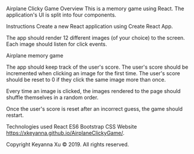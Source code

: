 Airplane Clicky Game
Overview
This is a memory game using React. The application's UI is split into four components.

Instructions
Create a new React application using Create React App.

The app should render 12 different images (of your choice) to the screen. Each image should listen for click events.

Airplane memory game

The app should keep track of the user's score. The user's score should be incremented when clicking an image for the first time. The user's score should be reset to 0 if they click the same image more than once.

Every time an image is clicked, the images rendered to the page should shuffle themselves in a random order.

Once the user's score is reset after an incorrect guess, the game should restart.

Technologies used
React
ES6
Bootstrap
CSS
Website
https://xkeyanna.github.io/AirplaneClickyGame/.

Copyright
Keyanna Xu © 2019. All rights reserved.
